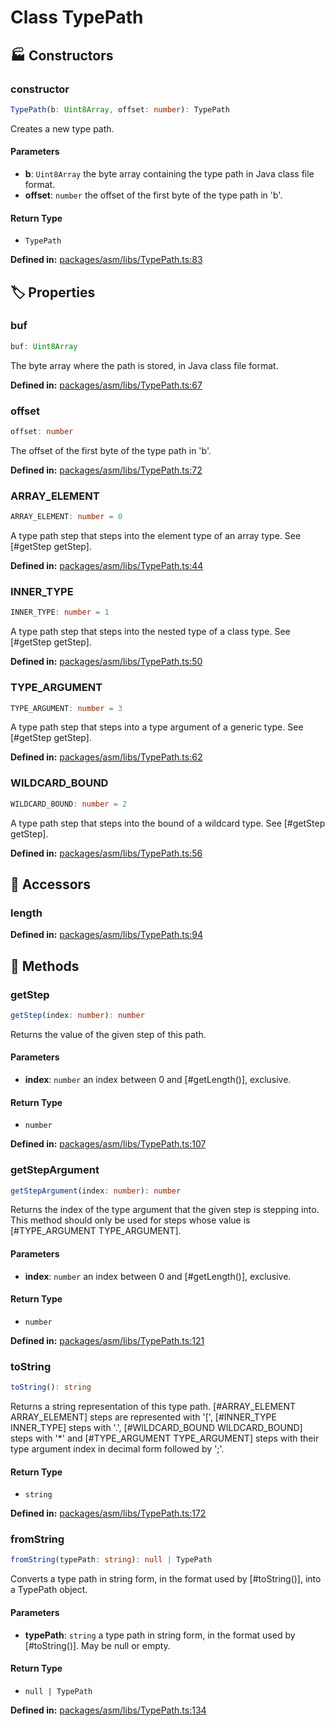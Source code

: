 # Class TypePath

## 🏭 Constructors

### constructor

```ts
TypePath(b: Uint8Array, offset: number): TypePath
```
Creates a new type path.
#### Parameters

- **b**: `Uint8Array`
the byte array containing the type path in Java class file
format.
- **offset**: `number`
the offset of the first byte of the type path in 'b'.
#### Return Type

- `TypePath`

<p style="font-size: 14px; color: var(--vp-c-text-2)">
<strong>Defined in:</strong> <a href="https://github.com/voxelum/minecraft-launcher-core-node/blob/master/packages/asm/libs/TypePath.ts#L83" target="_blank" rel="noreferrer">packages/asm/libs/TypePath.ts:83</a>
</p>


## 🏷️ Properties

### buf

```ts
buf: Uint8Array
```
The byte array where the path is stored, in Java class file format.
<p style="font-size: 14px; color: var(--vp-c-text-2)">
<strong>Defined in:</strong> <a href="https://github.com/voxelum/minecraft-launcher-core-node/blob/master/packages/asm/libs/TypePath.ts#L67" target="_blank" rel="noreferrer">packages/asm/libs/TypePath.ts:67</a>
</p>


### offset

```ts
offset: number
```
The offset of the first byte of the type path in 'b'.
<p style="font-size: 14px; color: var(--vp-c-text-2)">
<strong>Defined in:</strong> <a href="https://github.com/voxelum/minecraft-launcher-core-node/blob/master/packages/asm/libs/TypePath.ts#L72" target="_blank" rel="noreferrer">packages/asm/libs/TypePath.ts:72</a>
</p>


### ARRAY_ELEMENT <Badge type="warning" text="static" /> <Badge type="tip" text="public" />

```ts
ARRAY_ELEMENT: number = 0
```
A type path step that steps into the element type of an array type. See
[#getStep getStep].
<p style="font-size: 14px; color: var(--vp-c-text-2)">
<strong>Defined in:</strong> <a href="https://github.com/voxelum/minecraft-launcher-core-node/blob/master/packages/asm/libs/TypePath.ts#L44" target="_blank" rel="noreferrer">packages/asm/libs/TypePath.ts:44</a>
</p>


### INNER_TYPE <Badge type="warning" text="static" /> <Badge type="tip" text="public" />

```ts
INNER_TYPE: number = 1
```
A type path step that steps into the nested type of a class type. See
[#getStep getStep].
<p style="font-size: 14px; color: var(--vp-c-text-2)">
<strong>Defined in:</strong> <a href="https://github.com/voxelum/minecraft-launcher-core-node/blob/master/packages/asm/libs/TypePath.ts#L50" target="_blank" rel="noreferrer">packages/asm/libs/TypePath.ts:50</a>
</p>


### TYPE_ARGUMENT <Badge type="warning" text="static" /> <Badge type="tip" text="public" />

```ts
TYPE_ARGUMENT: number = 3
```
A type path step that steps into a type argument of a generic type. See
[#getStep getStep].
<p style="font-size: 14px; color: var(--vp-c-text-2)">
<strong>Defined in:</strong> <a href="https://github.com/voxelum/minecraft-launcher-core-node/blob/master/packages/asm/libs/TypePath.ts#L62" target="_blank" rel="noreferrer">packages/asm/libs/TypePath.ts:62</a>
</p>


### WILDCARD_BOUND <Badge type="warning" text="static" /> <Badge type="tip" text="public" />

```ts
WILDCARD_BOUND: number = 2
```
A type path step that steps into the bound of a wildcard type. See
[#getStep getStep].
<p style="font-size: 14px; color: var(--vp-c-text-2)">
<strong>Defined in:</strong> <a href="https://github.com/voxelum/minecraft-launcher-core-node/blob/master/packages/asm/libs/TypePath.ts#L56" target="_blank" rel="noreferrer">packages/asm/libs/TypePath.ts:56</a>
</p>


## 🔑 Accessors

### length

<p style="font-size: 14px; color: var(--vp-c-text-2)">
<strong>Defined in:</strong> <a href="https://github.com/voxelum/minecraft-launcher-core-node/blob/master/packages/asm/libs/TypePath.ts#L94" target="_blank" rel="noreferrer">packages/asm/libs/TypePath.ts:94</a>
</p>


## 🔧 Methods

### getStep <Badge type="tip" text="public" />

```ts
getStep(index: number): number
```
Returns the value of the given step of this path.
#### Parameters

- **index**: `number`
an index between 0 and [#getLength()], exclusive.
#### Return Type

- `number`

<p style="font-size: 14px; color: var(--vp-c-text-2)">
<strong>Defined in:</strong> <a href="https://github.com/voxelum/minecraft-launcher-core-node/blob/master/packages/asm/libs/TypePath.ts#L107" target="_blank" rel="noreferrer">packages/asm/libs/TypePath.ts:107</a>
</p>


### getStepArgument <Badge type="tip" text="public" />

```ts
getStepArgument(index: number): number
```
Returns the index of the type argument that the given step is stepping
into. This method should only be used for steps whose value is
[#TYPE_ARGUMENT TYPE_ARGUMENT].
#### Parameters

- **index**: `number`
an index between 0 and [#getLength()], exclusive.
#### Return Type

- `number`

<p style="font-size: 14px; color: var(--vp-c-text-2)">
<strong>Defined in:</strong> <a href="https://github.com/voxelum/minecraft-launcher-core-node/blob/master/packages/asm/libs/TypePath.ts#L121" target="_blank" rel="noreferrer">packages/asm/libs/TypePath.ts:121</a>
</p>


### toString <Badge type="tip" text="public" />

```ts
toString(): string
```
Returns a string representation of this type path. [#ARRAY_ELEMENT ARRAY_ELEMENT] steps are represented with '[', [#INNER_TYPE INNER_TYPE] steps with '.', [#WILDCARD_BOUND WILDCARD_BOUND] steps
with '*' and [#TYPE_ARGUMENT TYPE_ARGUMENT] steps with their type
argument index in decimal form followed by ';'.
#### Return Type

- `string`

<p style="font-size: 14px; color: var(--vp-c-text-2)">
<strong>Defined in:</strong> <a href="https://github.com/voxelum/minecraft-launcher-core-node/blob/master/packages/asm/libs/TypePath.ts#L172" target="_blank" rel="noreferrer">packages/asm/libs/TypePath.ts:172</a>
</p>


### fromString <Badge type="warning" text="static" /> <Badge type="tip" text="public" />

```ts
fromString(typePath: string): null | TypePath
```
Converts a type path in string form, in the format used by
[#toString()], into a TypePath object.
#### Parameters

- **typePath**: `string`
a type path in string form, in the format used by
[#toString()]. May be null or empty.
#### Return Type

- `null | TypePath`

<p style="font-size: 14px; color: var(--vp-c-text-2)">
<strong>Defined in:</strong> <a href="https://github.com/voxelum/minecraft-launcher-core-node/blob/master/packages/asm/libs/TypePath.ts#L134" target="_blank" rel="noreferrer">packages/asm/libs/TypePath.ts:134</a>
</p>


